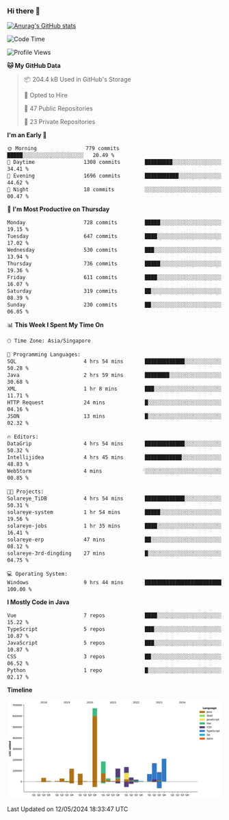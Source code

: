 ### Hi there 👋

[![Anurag's GitHub stats](https://github-readme-stats.vercel.app/api?username=xiumu2017&show_icons=true&theme=radical)](https://github.com/anuraghazra/github-readme-stats)

<!--
**xiumu2017/xiumu2017** is a ✨ _special_ ✨ repository because its `README.md` (this file) appears on your GitHub profile.

Here are some ideas to get you started:

- 🔭 I’m currently working on ...
- 🌱 I’m currently learning ...
- 👯 I’m looking to collaborate on ...
- 🤔 I’m looking for help with ...
- 💬 Ask me about ...
- 📫 How to reach me: ...
- 😄 Pronouns: ...
- ⚡ Fun fact: ...
-->

<!--START_SECTION:waka-->
![Code Time](http://img.shields.io/badge/Code%20Time-2%2C112%20hrs%2034%20mins-blue)

![Profile Views](http://img.shields.io/badge/Profile%20Views-0-blue)

**🐱 My GitHub Data** 

> 📦 204.4 kB Used in GitHub's Storage 
 > 
> 💼 Opted to Hire
 > 
> 📜 47 Public Repositories 
 > 
> 🔑 23 Private Repositories 
 > 
**I'm an Early 🐤** 

```text
🌞 Morning                779 commits         █████░░░░░░░░░░░░░░░░░░░░   20.49 % 
🌆 Daytime                1308 commits        █████████░░░░░░░░░░░░░░░░   34.41 % 
🌃 Evening                1696 commits        ███████████░░░░░░░░░░░░░░   44.62 % 
🌙 Night                  18 commits          ░░░░░░░░░░░░░░░░░░░░░░░░░   00.47 % 
```
📅 **I'm Most Productive on Thursday** 

```text
Monday                   728 commits         █████░░░░░░░░░░░░░░░░░░░░   19.15 % 
Tuesday                  647 commits         ████░░░░░░░░░░░░░░░░░░░░░   17.02 % 
Wednesday                530 commits         ███░░░░░░░░░░░░░░░░░░░░░░   13.94 % 
Thursday                 736 commits         █████░░░░░░░░░░░░░░░░░░░░   19.36 % 
Friday                   611 commits         ████░░░░░░░░░░░░░░░░░░░░░   16.07 % 
Saturday                 319 commits         ██░░░░░░░░░░░░░░░░░░░░░░░   08.39 % 
Sunday                   230 commits         ██░░░░░░░░░░░░░░░░░░░░░░░   06.05 % 
```


📊 **This Week I Spent My Time On** 

```text
🕑︎ Time Zone: Asia/Singapore

💬 Programming Languages: 
SQL                      4 hrs 54 mins       █████████████░░░░░░░░░░░░   50.28 % 
Java                     2 hrs 59 mins       ████████░░░░░░░░░░░░░░░░░   30.68 % 
XML                      1 hr 8 mins         ███░░░░░░░░░░░░░░░░░░░░░░   11.71 % 
HTTP Request             24 mins             █░░░░░░░░░░░░░░░░░░░░░░░░   04.16 % 
JSON                     13 mins             █░░░░░░░░░░░░░░░░░░░░░░░░   02.32 % 

🔥 Editors: 
DataGrip                 4 hrs 54 mins       █████████████░░░░░░░░░░░░   50.32 % 
Intellijidea             4 hrs 45 mins       ████████████░░░░░░░░░░░░░   48.83 % 
WebStorm                 4 mins              ░░░░░░░░░░░░░░░░░░░░░░░░░   00.85 % 

🐱‍💻 Projects: 
Solareye_TiDB            4 hrs 54 mins       █████████████░░░░░░░░░░░░   50.31 % 
solareye-system          1 hr 54 mins        █████░░░░░░░░░░░░░░░░░░░░   19.56 % 
solareye-jobs            1 hr 35 mins        ████░░░░░░░░░░░░░░░░░░░░░   16.41 % 
solareye-erp             47 mins             ██░░░░░░░░░░░░░░░░░░░░░░░   08.12 % 
solareye-3rd-dingding    27 mins             █░░░░░░░░░░░░░░░░░░░░░░░░   04.75 % 

💻 Operating System: 
Windows                  9 hrs 44 mins       █████████████████████████   100.00 % 
```

**I Mostly Code in Java** 

```text
Vue                      7 repos             ████░░░░░░░░░░░░░░░░░░░░░   15.22 % 
TypeScript               5 repos             ███░░░░░░░░░░░░░░░░░░░░░░   10.87 % 
JavaScript               5 repos             ███░░░░░░░░░░░░░░░░░░░░░░   10.87 % 
CSS                      3 repos             ██░░░░░░░░░░░░░░░░░░░░░░░   06.52 % 
Python                   1 repo              █░░░░░░░░░░░░░░░░░░░░░░░░   02.17 % 
```



**Timeline**

![Lines of Code chart](https://raw.githubusercontent.com/xiumu2017/xiumu2017/main/assets/bar_graph.png)


 Last Updated on 12/05/2024 18:33:47 UTC
<!--END_SECTION:waka-->
